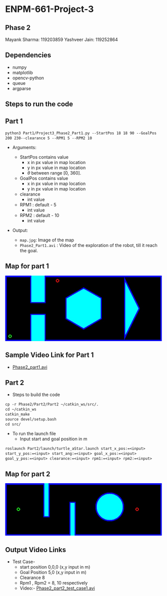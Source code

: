 # ENPM-661-Project-3

## Phase 2
Mayank Sharma: 119203859
Yashveer Jain: 119252864

## Dependencies
* numpy
* matplotlib
* opencv-python
* queue
* argparse

## Steps to run the code
## Part 1
```
python3 Part1/Project3_Phase2_Part1.py --StartPos 18 18 90 --GoalPos 200 230--clearance 5 --RPM1 5 --RPM2 10
```
* Arguments:
    - StartPos contains value
        - x in px value in map location
        - y in px value in map location
        - $\theta$ between range [0, 360].
    - GoalPos contains value
        - x in px value in map location
        - y in px value in map location
    - clearance
        - int value
    - RPM1 : default - 5
        - int value
    - RPM2 : default - 10
        - int value

* Output:
    - `map.jpg`: Image of the map
    - `Phase2_Part1.avi` : Video of the exploration of the robot, till it reach the goal.
    



##  Map for part 1
![](Part1/map.jpg)

## Sample Video Link for Part 1
- [Phase2_part1.avi](https://drive.google.com/file/d/1O4xHRhGfJXTYxNq2Lj6T4qztaF3rpl0i/view?usp=share_link)

## Part 2

* Steps to build the code
```
cp -r Phase2/Part2/Part2 ~/catkin_ws/src/.
cd ~/catkin_ws
catkin_make
source devel/setup.bash
cd src/
```

* To run the launch file
    * Input start and goal position in m

```
roslaunch Part2/launch/turtle_aStar.launch start_x_pos:=<input> start_y_pos:=<input> start_ang:=<input> goal_x_pos:=<input> goal_y_pos:=<input> clearance:=<input> rpm1:=<input> rpm2:=<input>
```
##  Map for part 2
![](Part2/Part2/map2.jpg)
    
## Output Video Links
* Test Case-
    - start position 0,0,0 (x,y input in m)
    - Goal Position 5,0 (x,y input in m)
    - Clearance 8
    - Rpm1 , Rpm2 = 8, 10 respectively 
    - Video:-
    [Phase2_part2_test_case1.avi](https://drive.google.com/file/d/1nVtHFtOykA8sLqd8hOYSPxYibGL8FaXJ/view?usp=share_link)


